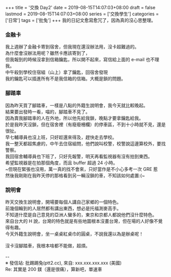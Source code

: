 +++
title = '交換 Day2'
date = 2019-08-15T14:07:03+08:00
draft = false
lastmod = 2019-08-15T14:07:03+08:00
series = ['交換學生']
categories = ['日常']
tags = ['批兔']
+++
我的日記文愈寫愈冗了，因為真的沒心思整理。<br>
### 金融卡
我上週辦了金融卡寄到宿舍，但我現在還沒辦法用，沒卡超難過的。<br>
為什麼會沒辦法用呢？雖然卡應該寄到了，<br>
但我報到的時候沒拿到信箱鑰匙，所以開不起來，寫信給上面的 e-mail 也不理我。<br>
中午殺到學校住宿組（山上）拿了鑰匙，回宿舍發現<br>
我的鑰匙可以插進所有不是我信箱的信箱。大概是鎖的問題。<br>
### 腳踏車
因為昨天買了腳踏車，一樣是八點的外籍生說明會，我今天就比較晚起。<br>
結果要出發時一看，喵的，腳踏車不見了。<br>
因為賣我腳踏車的人在外地，所以他先給我鎖，晚點才要拿鑰匙給我。<br>
於是我昨天沒鎖，但在宿舍裡（有廢廢柵欄）的停車區，不到十小時就不見，還是很扯。<br>
早七輔導員也沒上班，只好趁還來得及，趕快走去學校。<br>
我一整天都超焦慮的，中午去住宿組問，他們說叫校警，校警說這邊算校外，要找警察。<br>
我回宿舍輔導員也下班了，只好先報警，明天再看監視器有沒有拍到東西。<br>
希望監視器是在拍那個角度，而且 buffer 超過 24 小時。<br>
~但現在緊張也沒用，萬一真的找不會來，只好當作是不小心多考一次 GRE 惹<br>
然後我剛剛在我昨天停的那格看到另一輛沒鎖的車，不知該如何處置:(~
### 說明會
昨天交換生說明會，開場要每個人講自己家鄉的一個特色。<br>
前幾個輪到的人居然都有講出東西，想必是托福測麥高手。<br>
不知道什麼是自己意見的亞洲人蠻多的，東京和京都人都說他們沒什麼特色。<br>
來自台大的 H 說，台灣的特色就是有些地圖根本沒畫台灣，但在場的人好像不覺得有趣。<br>
今天外籍生說明會，坐一桌桌紅桌巾的圓桌，不說我還以為是辦桌呢！<br>
<br>
沒卡沒腳踏車，我根本啥都不能做，超煩。<br>
<br>
--<br>
※ 發信站: 批踢踢兔(ptt2.cc), 來自: xxx.xxx.xxx.xxx (美國)<br>
Re: 其實是 200 鎂（還是很痛），算新吧，單速車<br>
